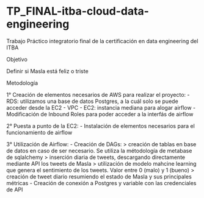 # TP_FINAL-itba-cloud-data-engineering
Trabajo Práctico integratorio final de la certificación en data engineering del ITBA

Objetivo

Definir si Masla está feliz o triste

Metodología

1° Creación de elementos necesarios de AWS para realizar el proyecto:
    - RDS: utilizamos una base de datos Postgres, a la cuál solo se puede acceder desde la EC2
    - VPC
    - EC2: instancia mediana para alogar airflow
    - Modificación de Inbound Roles para poder acceder a la interfás de airflow

2° Puesta a punto de la EC2:
    - Instalación de elementos necesarios para el funcionamiento de airflow

3° Utilización de Airflow:
    - Creación de DAGs:
        > creación de tablas en base de datos en caso de ser necesario. Se utiliza la métodología de metabase de sqlalchemy
        > inserción diaria de tweets, descargando directamente mediante API los tweets de Masla
        > utilización de modelo mahcine learning que genera el sentimiento de los tweets. Valor entre 0 (malo) y 1 (bueno)
        > creación de tweet diario resumiendo el estado de Masla y sus principales métricas
    - Creación de conexión a Postgres y variable con las credenciales de API



